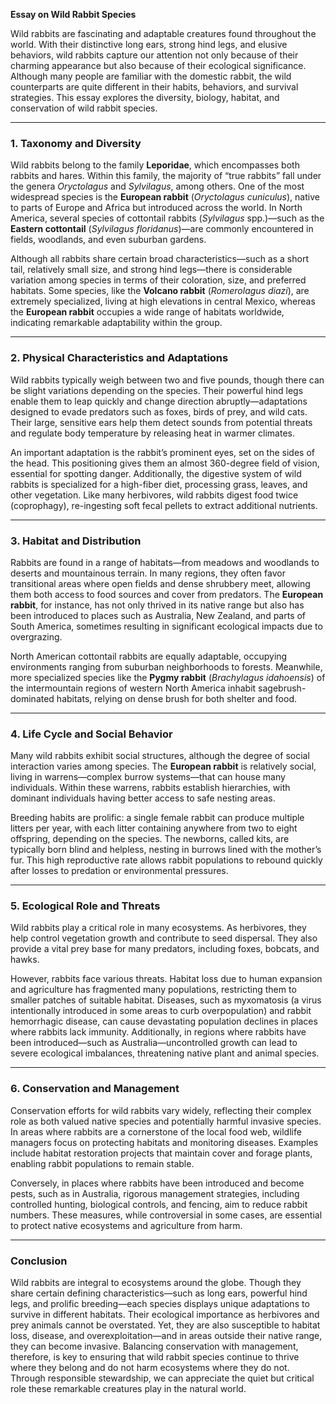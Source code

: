 **Essay on Wild Rabbit Species**

Wild rabbits are fascinating and adaptable creatures found throughout the world. With their distinctive long ears, strong hind legs, and elusive behaviors, wild rabbits capture our attention not only because of their charming appearance but also because of their ecological significance. Although many people are familiar with the domestic rabbit, the wild counterparts are quite different in their habits, behaviors, and survival strategies. This essay explores the diversity, biology, habitat, and conservation of wild rabbit species.

---

### **1. Taxonomy and Diversity**

Wild rabbits belong to the family **Leporidae**, which encompasses both rabbits and hares. Within this family, the majority of “true rabbits” fall under the genera *Oryctolagus* and *Sylvilagus*, among others. One of the most widespread species is the **European rabbit** (*Oryctolagus cuniculus*), native to parts of Europe and Africa but introduced across the world. In North America, several species of cottontail rabbits (*Sylvilagus* spp.)—such as the **Eastern cottontail** (*Sylvilagus floridanus*)—are commonly encountered in fields, woodlands, and even suburban gardens.

Although all rabbits share certain broad characteristics—such as a short tail, relatively small size, and strong hind legs—there is considerable variation among species in terms of their coloration, size, and preferred habitats. Some species, like the **Volcano rabbit** (*Romerolagus diazi*), are extremely specialized, living at high elevations in central Mexico, whereas the **European rabbit** occupies a wide range of habitats worldwide, indicating remarkable adaptability within the group.

---

### **2. Physical Characteristics and Adaptations**

Wild rabbits typically weigh between two and five pounds, though there can be slight variations depending on the species. Their powerful hind legs enable them to leap quickly and change direction abruptly—adaptations designed to evade predators such as foxes, birds of prey, and wild cats. Their large, sensitive ears help them detect sounds from potential threats and regulate body temperature by releasing heat in warmer climates.

An important adaptation is the rabbit’s prominent eyes, set on the sides of the head. This positioning gives them an almost 360-degree field of vision, essential for spotting danger. Additionally, the digestive system of wild rabbits is specialized for a high-fiber diet, processing grass, leaves, and other vegetation. Like many herbivores, wild rabbits digest food twice (coprophagy), re-ingesting soft fecal pellets to extract additional nutrients.

---

### **3. Habitat and Distribution**

Rabbits are found in a range of habitats—from meadows and woodlands to deserts and mountainous terrain. In many regions, they often favor transitional areas where open fields and dense shrubbery meet, allowing them both access to food sources and cover from predators. The **European rabbit**, for instance, has not only thrived in its native range but also has been introduced to places such as Australia, New Zealand, and parts of South America, sometimes resulting in significant ecological impacts due to overgrazing.

North American cottontail rabbits are equally adaptable, occupying environments ranging from suburban neighborhoods to forests. Meanwhile, more specialized species like the **Pygmy rabbit** (*Brachylagus idahoensis*) of the intermountain regions of western North America inhabit sagebrush-dominated habitats, relying on dense brush for both shelter and food.

---

### **4. Life Cycle and Social Behavior**

Many wild rabbits exhibit social structures, although the degree of social interaction varies among species. The **European rabbit** is relatively social, living in warrens—complex burrow systems—that can house many individuals. Within these warrens, rabbits establish hierarchies, with dominant individuals having better access to safe nesting areas.

Breeding habits are prolific: a single female rabbit can produce multiple litters per year, with each litter containing anywhere from two to eight offspring, depending on the species. The newborns, called kits, are typically born blind and helpless, nesting in burrows lined with the mother’s fur. This high reproductive rate allows rabbit populations to rebound quickly after losses to predation or environmental pressures.

---

### **5. Ecological Role and Threats**

Wild rabbits play a critical role in many ecosystems. As herbivores, they help control vegetation growth and contribute to seed dispersal. They also provide a vital prey base for many predators, including foxes, bobcats, and hawks. 

However, rabbits face various threats. Habitat loss due to human expansion and agriculture has fragmented many populations, restricting them to smaller patches of suitable habitat. Diseases, such as myxomatosis (a virus intentionally introduced in some areas to curb overpopulation) and rabbit hemorrhagic disease, can cause devastating population declines in places where rabbits lack immunity. Additionally, in regions where rabbits have been introduced—such as Australia—uncontrolled growth can lead to severe ecological imbalances, threatening native plant and animal species.

---

### **6. Conservation and Management**

Conservation efforts for wild rabbits vary widely, reflecting their complex role as both valued native species and potentially harmful invasive species. In areas where rabbits are a cornerstone of the local food web, wildlife managers focus on protecting habitats and monitoring diseases. Examples include habitat restoration projects that maintain cover and forage plants, enabling rabbit populations to remain stable.

Conversely, in places where rabbits have been introduced and become pests, such as in Australia, rigorous management strategies, including controlled hunting, biological controls, and fencing, aim to reduce rabbit numbers. These measures, while controversial in some cases, are essential to protect native ecosystems and agriculture from harm.

---

### **Conclusion**

Wild rabbits are integral to ecosystems around the globe. Though they share certain defining characteristics—such as long ears, powerful hind legs, and prolific breeding—each species displays unique adaptations to survive in different habitats. Their ecological importance as herbivores and prey animals cannot be overstated. Yet, they are also susceptible to habitat loss, disease, and overexploitation—and in areas outside their native range, they can become invasive. Balancing conservation with management, therefore, is key to ensuring that wild rabbit species continue to thrive where they belong and do not harm ecosystems where they do not. Through responsible stewardship, we can appreciate the quiet but critical role these remarkable creatures play in the natural world.